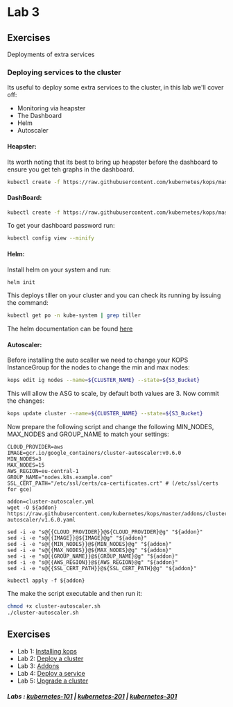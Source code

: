 # Lab 3

## Exercises

Deployments of extra services

### Deploying services to the cluster

Its useful to deploy some extra services to the cluster, in this lab we'll cover off:

- Monitoring via heapster
- The Dashboard
- Helm
- Autoscaler

#### Heapster:

Its worth noting that its best to bring up heapster before the dashboard to ensure you get teh graphs in the dashboard.

```bash
kubectl create -f https://raw.githubusercontent.com/kubernetes/kops/master/addons/monitoring-standalone/v1.6.0.yaml
```

#### DashBoard:

```bash
kubectl create -f https://raw.githubusercontent.com/kubernetes/kops/master/addons/kubernetes-dashboard/v1.6.3.yaml
```

To get your dashboard password run:

```bash
kubectl config view --minify
```

#### Helm:
Install helm on your system and run:

```bash
helm init
```

This deploys tiller on your cluster and you can check its running by issuing the command:

```bash
kubectl get po -n kube-system | grep tiller
```

The helm documentation can be found [here](https://helm.sh/)

#### Autoscaler:

Before installing the auto scaller we need to change your KOPS InstanceGroup for the nodes to change the min and max nodes:

```bash
kops edit ig nodes --name=${CLUSTER_NAME} --state=${S3_Bucket}
```

This will allow the ASG to scale, by default both values are 3. Now commit the changes:

```bash
kops update cluster --name=${CLUSTER_NAME} --state=${S3_Bucket}
```


Now prepare the following script and change the following MIN_NODES, MAX_NODES and GROUP_NAME to match your settings:

```
CLOUD_PROVIDER=aws
IMAGE=gcr.io/google_containers/cluster-autoscaler:v0.6.0
MIN_NODES=3
MAX_NODES=15
AWS_REGION=eu-central-1
GROUP_NAME="nodes.k8s.example.com"
SSL_CERT_PATH="/etc/ssl/certs/ca-certificates.crt" # (/etc/ssl/certs for gce)

addon=cluster-autoscaler.yml
wget -O ${addon} https://raw.githubusercontent.com/kubernetes/kops/master/addons/cluster-autoscaler/v1.6.0.yaml

sed -i -e "s@{{CLOUD_PROVIDER}}@${CLOUD_PROVIDER}@g" "${addon}"
sed -i -e "s@{{IMAGE}}@${IMAGE}@g" "${addon}"
sed -i -e "s@{{MIN_NODES}}@${MIN_NODES}@g" "${addon}"
sed -i -e "s@{{MAX_NODES}}@${MAX_NODES}@g" "${addon}"
sed -i -e "s@{{GROUP_NAME}}@${GROUP_NAME}@g" "${addon}"
sed -i -e "s@{{AWS_REGION}}@${AWS_REGION}@g" "${addon}"
sed -i -e "s@{{SSL_CERT_PATH}}@${SSL_CERT_PATH}@g" "${addon}"

kubectl apply -f ${addon}
```

The make the script executable and then run it:

```bash
chmod +x cluster-autoscaler.sh
./cluster-autoscaler.sh
```

## Exercises

- Lab 1: [Installing kops](/kubernetes-201/labs/00-install-kops.md)
- Lab 2: [Deploy a cluster](/kubernetes-201/labs/01-deploy-cluster.md)
- Lab 3: [Addons](/kubernetes-201/labs/02-addons.md)
- Lab 4: [Deploy a service](/kubernetes-201/labs/03-deploy-service.md)
- Lab 5: [Upgrade a cluster](/kubernetes-201/labs/04-upgrading.md)

##### Labs : [kubernetes-101](/kubernetes-101/) | [kubernetes-201](/kubernetes-201/) | [kubernetes-301](/kubernetes-301/)
